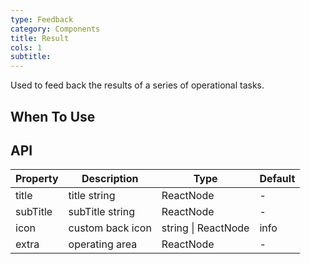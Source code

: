 ```yaml
---
type: Feedback
category: Components
title: Result
cols: 1
subtitle: 
---
```


Used to feed back the results of a series of operational tasks.

## When To Use



## API

| Property | Description | Type | Default |
| -------- | ----------- | ---- | ------- |
| title | title string | ReactNode | - |
| subTitle | subTitle string | ReactNode | - |
| icon | custom back icon  | string \| ReactNode | info |
| extra | operating area | ReactNode | - |
